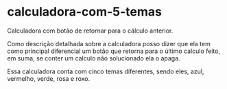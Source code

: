 # calculadora-com-5-temas
Calculadora com botão de retornar para o cálculo anterior.


Como descrição detalhada sobre a calculadora posso dizer que ela tem como principal diferencial um botão que retorna para o último calculo feito, em suma, se conter um calculo não solucionado ela o apaga.

Essa calculadora conta com cinco temas diferentes, sendo eles, azul, vermelho, verde, rosa e roxo.

